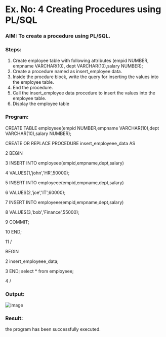 # Ex. No: 4 Creating Procedures using PL/SQL

### AIM: To create a procedure using PL/SQL.

### Steps:
1. Create employee table with following attributes (empid NUMBER, empname VARCHAR(10), dept VARCHAR(10),salary NUMBER);
2. Create a procedure named as insert_employee data.
3. Inside the procdure block, write the query for inserting the values into the employee table.
4. End the procedure.
5. Call the insert_employee data procedure to insert the values into the employee table.
6. Display the employee table

### Program:
CREATE TABLE employeee(empid NUMBER,empname VARCHAR(10),dept VARCHAR(10),salary NUMBER);
 
 CREATE OR REPLACE PROCEDURE insert_employeee_data AS
 
  2  BEGIN
  
  3  INSERT INTO employeee(empid,empname,dept,salary)
  
  4  VALUES(1,'john','HR',50000);
  
  5  INSERT INTO employeee(empid,empname,dept,salary)
  
  6  VALUES(2,'joe','IT',60000);
  
  7  INSERT INTO employeee(empid,empname,dept,salary)
  
  8  VALUES(3,'bob','Finance',55000);
 
  9  COMMIT;
 
 10  END;
 
 11  /

BEGIN
  
  2  insert_employeee_data;
  
  3  END;
    select * from employeee;
  
  4  /

### Output:
![image](https://github.com/lokesh-khanna/Ex-No-4-Creating-Procedures-using-PL-SQL/assets/119606216/814a5f1e-79fe-4a24-8c32-7b23b5c5e3e4)


### Result:
the program has been successfully executed.
